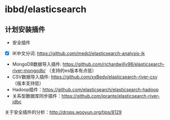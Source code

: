 # ibbd/elasticsearch

## 计划安装插件

- 安全插件
- [x] IK中文分词: https://github.com/medcl/elasticsearch-analysis-ik
- MongoDB数据导入插件: https://github.com/richardwilly98/elasticsearch-river-mongodb/ （支持的es版本有点低）
- CSV数据导入插件: https://github.com/xxBedy/elasticsearch-river-csv （版本支持低）
- Hadoop插件：https://github.com/elasticsearch/elasticsearch-hadoop
- 关系型数据库同步插件：https://github.com/jprante/elasticsearch-river-jdbc

关于安全插件的分析：http://drops.wooyun.org/tips/8129

